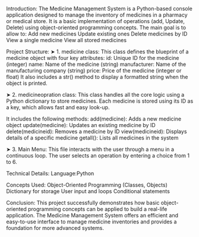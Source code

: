 Introduction:
The Medicine Management System is a Python-based console application designed to manage the inventory of medicines in a pharmacy or medical store. It is a basic implementation of  operations (add, Update, Delete) using object-oriented programming concepts.
The main goal is to allow to:
Add new medicines
Update existing ones
Delete medicines by ID
View a single medicine
View all stored medicines

Project Structure:
➤ 1. medicine class: This class defines the blueprint of a medicine object with four key attributes:
id: Unique ID for the medicine (integer)
name: Name of the medicine (string)
manufacturer: Name of the manufacturing company (string)
price: Price of the medicine (integer or float)
It also includes a str() method to display a formatted string when the object is printed.



➤ 2. medicineopration class: This class handles all the core logic using a Python dictionary to store medicines. Each medicine is stored using its ID as a key, which allows fast and easy look-up.

It includes the following methods:
add(medicine): Adds a new medicine object
update(medicine): Updates an existing medicine by ID
delete(medicineid): Removes a medicine by ID
view(medicineid): Displays details of a specific medicine
getall(): Lists all medicines in the system



➤ 3. Main Menu: This file interacts with the user through a menu in a continuous loop. The user selects an operation by entering a choice from 1 to 6.

Technical Details:
Language:Python

Concepts Used:
Object-Oriented Programming (Classes, Objects)
Dictionary for storage
User input and loops
Conditional statements


Conclusion: This project successfully demonstrates how basic object-oriented programming concepts can be applied to build a real-life application. The Medicine Management System offers an efficient and easy-to-use interface to manage medicine inventories and provides a foundation for more advanced systems.

